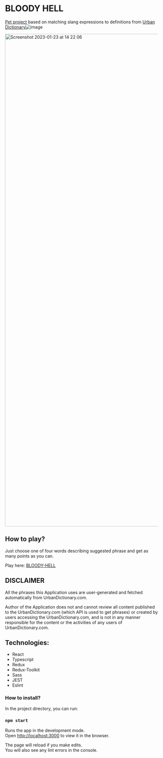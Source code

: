 # BLOODY HELL

[Pet project](https://khomch.github.io/bloody-hell/) based on matching slang expressions to definitions from [Urban Dictionary](https://www.urbandictionary.com/)![image](https://user-images.githubusercontent.com/65286114/222438403-aa73101a-bfa0-4b26-a65f-fd524d0cce48.png)

<img width="1624" alt="Screenshot 2023-01-23 at 14 22 06" src="https://user-images.githubusercontent.com/65286114/214063061-01bebb0b-3cb9-45c0-841d-3153285064f6.png">


## How to play?

Just choose one of four words describing suggested phrase and get as many points as you can.

Play here: [BLOODY-HELL](https://khomch.github.io/bloody-hell/)

## DISCLAIMER
All the phrases this Application uses are user-generated and fetched automatically from UrbanDictionary.com.

Author of the Application does not and cannot review all content published to the UrbanDictionary.com (which API is used to get phrases) or created by users accessing the UrbanDictionary.com, and is not in any manner responsible for the content or the activities of any users of UrbanDictionary.com.

## Technologies:
- React
- Typescript
- Redux
- Redux-Toolkit
- Sass
- JEST
- Eslint

### How to install?
In the project directory, you can run:

### `npm start`

Runs the app in the development mode.\
Open [http://localhost:3000](http://localhost:3000) to view it in the browser.

The page will reload if you make edits.\
You will also see any lint errors in the console.


